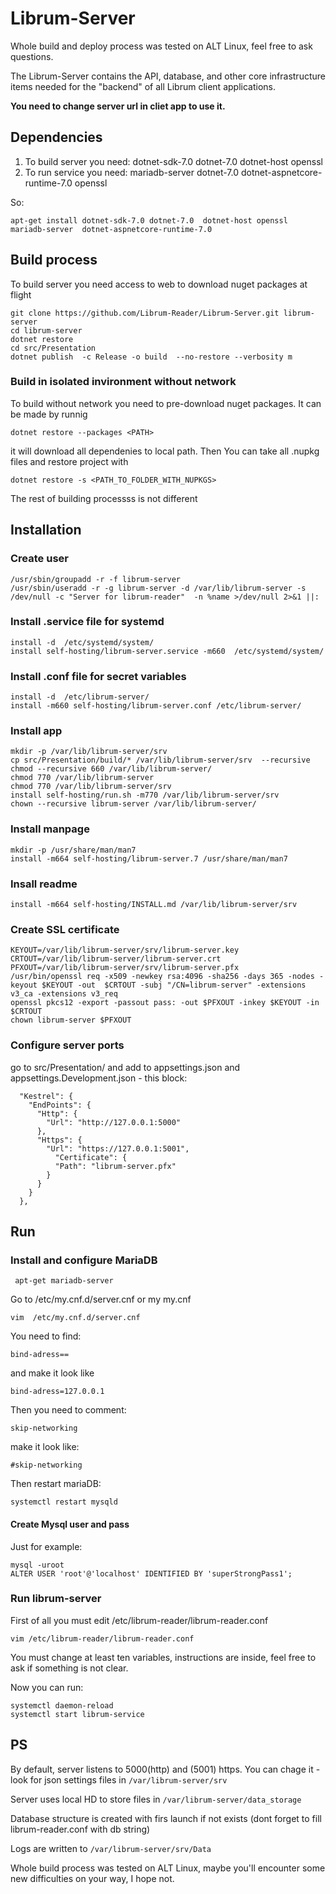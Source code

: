 # Librum-Server
Whole build and deploy process was tested on ALT Linux, feel free to ask questions.

The Librum-Server contains the API, database, and other core infrastructure items needed for the "backend" of all Librum client applications.


**You need to change server url in cliet app to use it.**

## Dependencies

1. To build server you need: dotnet-sdk-7.0 dotnet-7.0  dotnet-host openssl 
2. To run service you need: mariadb-server dotnet-7.0 dotnet-aspnetcore-runtime-7.0 openssl

So:  

```
apt-get install dotnet-sdk-7.0 dotnet-7.0  dotnet-host openssl mariadb-server  dotnet-aspnetcore-runtime-7.0 
```

## Build process

To build server you need access to web to download nuget packages at flight  

```
git clone https://github.com/Librum-Reader/Librum-Server.git librum-server 
cd librum-server
dotnet restore
cd src/Presentation
dotnet publish  -c Release -o build  --no-restore --verbosity m

```


### Build in isolated invironment without network  
To build without network you need to pre-download nuget packages. It can be made by runnig 

```dotnet restore --packages <PATH>```  

it will download all dependenies to local path. Then You can take all .nupkg files and restore project with  

```dotnet restore -s <PATH_TO_FOLDER_WITH_NUPKGS>```  

The rest of building processss is not different

## Installation
### Create user

```
/usr/sbin/groupadd -r -f librum-server
/usr/sbin/useradd -r -g librum-server -d /var/lib/librum-server -s /dev/null -c "Server for librum-reader"  -n %name >/dev/null 2>&1 ||:
```

### Install .service file for systemd  

```
install -d  /etc/systemd/system/
install self-hosting/librum-server.service -m660  /etc/systemd/system/
```

### Install .conf file for secret variables

```
install -d  /etc/librum-server/
install -m660 self-hosting/librum-server.conf /etc/librum-server/
```

### Install app  

```
mkdir -p /var/lib/librum-server/srv
cp src/Presentation/build/* /var/lib/librum-server/srv  --recursive
chmod --recursive 660 /var/lib/librum-server/
chmod 770 /var/lib/librum-server
chmod 770 /var/lib/librum-server/srv
install self-hosting/run.sh -m770 /var/lib/librum-server/srv
chown --recursive librum-server /var/lib/librum-server/
```
### Install manpage  

```
mkdir -p /usr/share/man/man7  
install -m664 self-hosting/librum-server.7 /usr/share/man/man7
```

### Insall readme

```
install -m664 self-hosting/INSTALL.md /var/lib/librum-server/srv
```

### Create SSL certificate  

```
KEYOUT=/var/lib/librum-server/srv/librum-server.key
CRTOUT=/var/lib/librum-server/librum-server.crt
PFXOUT=/var/lib/librum-server/srv/librum-server.pfx
/usr/bin/openssl req -x509 -newkey rsa:4096 -sha256 -days 365 -nodes -keyout $KEYOUT -out  $CRTOUT -subj "/CN=librum-server" -extensions v3_ca -extensions v3_req 
openssl pkcs12 -export -passout pass: -out $PFXOUT -inkey $KEYOUT -in $CRTOUT
chown librum-server $PFXOUT 
```
### Configure server ports  

go to src/Presentation/ and add to appsettings.json and appsettings.Development.json - this block:

```
  "Kestrel": {
    "EndPoints": {
      "Http": {
        "Url": "http://127.0.0.1:5000"
      },
      "Https": {
        "Url": "https://127.0.0.1:5001",
		  "Certificate": {
          "Path": "librum-server.pfx"
        }
      }
    }
  },
```




## Run

### Install and configure MariaDB

```
 apt-get mariadb-server
```
Go to /etc/my.cnf.d/server.cnf or my my.cnf  

```
vim  /etc/my.cnf.d/server.cnf 
```

You need to find:  

``` bind-adress== ```  

and make it look like  

```bind-adress=127.0.0.1```

Then you need to comment:  

```skip-networking```  

make it look like:  

```#skip-networking```  

Then restart mariaDB:  

```
systemctl restart mysqld
```

#### Create Mysql user and pass
Just for example:  

```
mysql -uroot
ALTER USER 'root'@'localhost' IDENTIFIED BY 'superStrongPass1';
```

### Run librum-server
First of all you must edit /etc/librum-reader/librum-reader.conf

```
vim /etc/librum-reader/librum-reader.conf
```
You must change at least ten variables, instructions are inside, feel free to ask if something is not clear.

Now you can run:

```
systemctl daemon-reload
systemctl start librum-service
```

## PS
By default, server listens to 5000(http) and (5001) https. You can chage it - look for json settings files in ```/var/librum-server/srv```  

Server uses local HD to store files in ```/var/librum-server/data_storage```  

Database structure is created with firs launch if not exists (dont forget to fill librum-reader.conf with db string)  

Logs are written to ```/var/librum-server/srv/Data```  




Whole build process was tested on ALT Linux, maybe you'll encounter some new difficulties on your way, I hope not.

